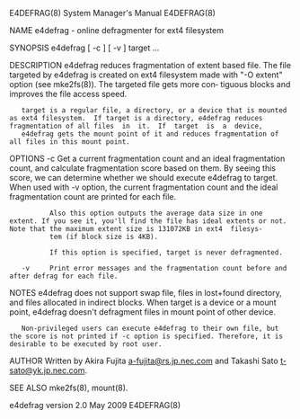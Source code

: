 E4DEFRAG(8)                                                                              System Manager's Manual                                                                              E4DEFRAG(8)

NAME
       e4defrag - online defragmenter for ext4 filesystem

SYNOPSIS
       e4defrag [ -c ] [ -v ] target ...

DESCRIPTION
       e4defrag  reduces  fragmentation of extent based file. The file targeted by e4defrag is created on ext4 filesystem made with "-O extent" option (see mke2fs(8)).  The targeted file gets more con‐
       tiguous blocks and improves the file access speed.

       target is a regular file, a directory, or a device that is mounted as ext4 filesystem.  If target is a directory, e4defrag reduces fragmentation of all files  in  it.  If  target  is  a  device,
       e4defrag gets the mount point of it and reduces fragmentation of all files in this mount point.

OPTIONS
       -c     Get  a  current  fragmentation  count  and  an ideal fragmentation count, and calculate fragmentation score based on them. By seeing this score, we can determine whether we should execute
              e4defrag to target.  When used with -v option, the current fragmentation count and the ideal fragmentation count are printed for each file.

              Also this option outputs the average data size in one extent. If you see it, you'll find the file has ideal extents or not. Note that the maximum extent size is 131072KB in ext4  filesys‐
              tem (if block size is 4KB).

              If this option is specified, target is never defragmented.

       -v     Print error messages and the fragmentation count before and after defrag for each file.

NOTES
       e4defrag  does  not support swap file, files in lost+found directory, and files allocated in indirect blocks. When target is a device or a mount point, e4defrag doesn't defragment files in mount
       point of other device.

       Non-privileged users can execute e4defrag to their own file, but the score is not printed if -c option is specified. Therefore, it is desirable to be executed by root user.

AUTHOR
       Written by Akira Fujita <a-fujita@rs.jp.nec.com> and Takashi Sato <t-sato@yk.jp.nec.com>.

SEE ALSO
       mke2fs(8), mount(8).

e4defrag version 2.0                                                                             May 2009                                                                                     E4DEFRAG(8)
